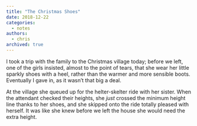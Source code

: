 ```yaml
---
title: "The Christmas Shoes"
date: 2018-12-22
categories:
  - notes
authors:
  - chris
archived: true
---
```


I took a trip with the family to the Christmas village today; before we left, one of the girls insisted, almost to the point of tears, that she wear her little sparkly shoes with a heel, rather than the warmer and more sensible boots. Eventually I gave in, as it wasn’t that big a deal.

At the village she queued up for the helter-skelter ride with her sister. When the attendant checked their heights, she _just_ crossed the minimum height line thanks to her shoes, and she skipped onto the ride totally pleased with herself. It was like she knew before we left the house she would need the extra height.
